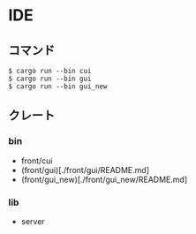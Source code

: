 # IDE

## コマンド

```
$ cargo run --bin cui
$ cargo run --bin gui
$ cargo run --bin gui_new
```

## クレート

### bin

- front/cui
- (front/gui)[./front/gui/README.md]
- (front/gui_new)[./front/gui_new/README.md]

### lib

- server
